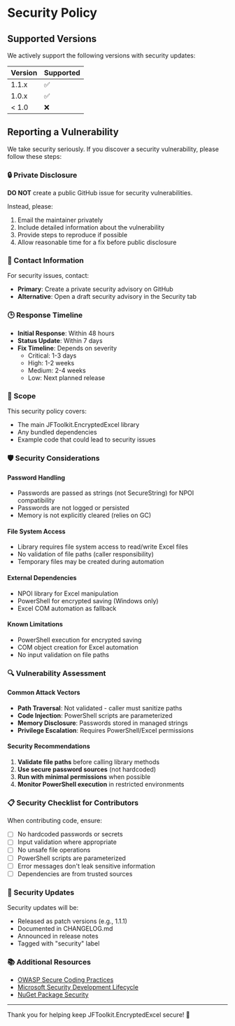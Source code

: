 # Security Policy

## Supported Versions

We actively support the following versions with security updates:

| Version | Supported          |
| ------- | ------------------ |
| 1.1.x   | :white_check_mark: |
| 1.0.x   | :white_check_mark: |
| < 1.0   | :x:                |

## Reporting a Vulnerability

We take security seriously. If you discover a security vulnerability, please follow these steps:

### 🔒 Private Disclosure

**DO NOT** create a public GitHub issue for security vulnerabilities.

Instead, please:
1. Email the maintainer privately
2. Include detailed information about the vulnerability
3. Provide steps to reproduce if possible
4. Allow reasonable time for a fix before public disclosure

### 📧 Contact Information

For security issues, contact:
- **Primary**: Create a private security advisory on GitHub
- **Alternative**: Open a draft security advisory in the Security tab

### 🕒 Response Timeline

- **Initial Response**: Within 48 hours
- **Status Update**: Within 7 days
- **Fix Timeline**: Depends on severity
  - Critical: 1-3 days
  - High: 1-2 weeks
  - Medium: 2-4 weeks
  - Low: Next planned release

### 🎯 Scope

This security policy covers:
- The main JFToolkit.EncryptedExcel library
- Any bundled dependencies
- Example code that could lead to security issues

### 🛡️ Security Considerations

#### Password Handling
- Passwords are passed as strings (not SecureString) for NPOI compatibility
- Passwords are not logged or persisted
- Memory is not explicitly cleared (relies on GC)

#### File System Access
- Library requires file system access to read/write Excel files
- No validation of file paths (caller responsibility)
- Temporary files may be created during automation

#### External Dependencies
- NPOI library for Excel manipulation
- PowerShell for encrypted saving (Windows only)
- Excel COM automation as fallback

#### Known Limitations
- PowerShell execution for encrypted saving
- COM object creation for Excel automation
- No input validation on file paths

### 🔍 Vulnerability Assessment

#### Common Attack Vectors
- **Path Traversal**: Not validated - caller must sanitize paths
- **Code Injection**: PowerShell scripts are parameterized
- **Memory Disclosure**: Passwords stored in managed strings
- **Privilege Escalation**: Requires PowerShell/Excel permissions

#### Security Recommendations
1. **Validate file paths** before calling library methods
2. **Use secure password sources** (not hardcoded)
3. **Run with minimal permissions** when possible
4. **Monitor PowerShell execution** in restricted environments

### 📋 Security Checklist for Contributors

When contributing code, ensure:
- [ ] No hardcoded passwords or secrets
- [ ] Input validation where appropriate
- [ ] No unsafe file operations
- [ ] PowerShell scripts are parameterized
- [ ] Error messages don't leak sensitive information
- [ ] Dependencies are from trusted sources

### 🔄 Security Updates

Security updates will be:
- Released as patch versions (e.g., 1.1.1)
- Documented in CHANGELOG.md
- Announced in release notes
- Tagged with "security" label

### 📚 Additional Resources

- [OWASP Secure Coding Practices](https://owasp.org/www-project-secure-coding-practices-quick-reference-guide/)
- [Microsoft Security Development Lifecycle](https://www.microsoft.com/en-us/securityengineering/sdl)
- [NuGet Package Security](https://docs.microsoft.com/en-us/nuget/policies/ecosystem)

---

Thank you for helping keep JFToolkit.EncryptedExcel secure! 🔐
